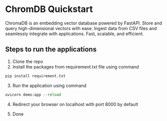 # ChromDB Quickstart
ChromaDB is an embedding vector database powered by FastAPI. Store and query high-dimensional vectors with ease. Ingest data from CSV files and seamlessly integrate with applications. Fast, scalable, and efficient.

## Steps to run the applications
1. Clone the repo
2. Install the packages from requirement.txt file using command

```python
pip install requirement.txt
```

3. Run the application using command
```python
uvicorn demo:app --reload
```

4. Redirect your browser on localhost with port 8000 by default

5. Done
